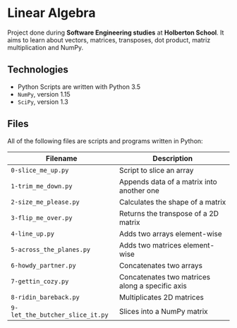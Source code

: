 # Linear Algebra

Project done during **Software Engineering studies** at **Holberton School**. It aims to learn about vectors, matrices, transposes, dot product, matriz multiplication and NumPy.

## Technologies
* Python Scripts are written with Python 3.5
* `NumPy`, version 1.15
* `SciPy`, version 1.3

## Files
All of the following files are scripts and programs written in Python:

| Filename | Description |
| -------- | ----------- |
| `0-slice_me_up.py` | Script to slice an array |
| `1-trim_me_down.py` | Appends data of a matrix into another one |
| `2-size_me_please.py` | Calculates the shape of a matrix |
| `3-flip_me_over.py` | Returns the transpose of a 2D matrix |
| `4-line_up.py` | Adds two arrays element-wise |
| `5-across_the_planes.py` | Adds two matrices element-wise |
| `6-howdy_partner.py` | Concatenates two arrays |
| `7-gettin_cozy.py` | Concatenates two matrices along a specific axis |
| `8-ridin_bareback.py` | Multiplicates 2D matrices |
| `9-let_the_butcher_slice_it.py` | Slices into a NumPy matrix |

